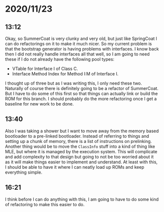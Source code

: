 # 2020/11/23

## 13:12

Okay, so SummerCoat is very clunky and very old, but just like SpringCoat I can
do refactorings on it to make it much nicer. So my current problem is that the
bootstrap generator is having problems with interfaces. I know back then I did
not really handle interfaces all that well, so I am going to need these if I do
not already have the following pool types:

 * VTable for Interface I of Class C.
 * Interface Method Index for Method I:M of Interface I.

I thought up of three but as I was writing this, I only need these two.
Naturally of course there is definitely going to be a refactor of SummerCoat.
But I have to do some of this first so that things can actually link or build
the ROM for this branch. I should probably do the more refactoring once I get
a baseline for new work to be done.

## 13:40

Also I was taking a shower but I want to move away from the memory based
bootloader to a pre-linked bootloader. Instead of referring to things and
setting up a chunk of memory, there is a list of instructions on prelinking.
Another thing would be to move the `ClassInfo` stuff into a kind of thing
like MLE, but where it is managed by the execution system. This will complicate
and add complexity to that design but going to not be too worried about it
as it will make things easier to implement and understand. At least with
this, I should be able to have it where I can neatly load up ROMs and keep
everything simple.

## 16:21

I think before I can do anything with this, I am going to have to do some
kind of refactoring to make this easier to do.